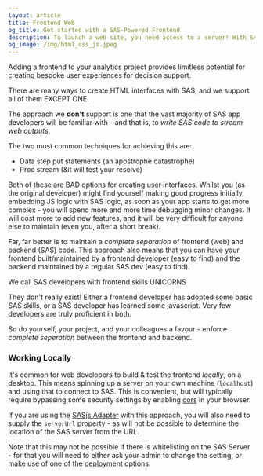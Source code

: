 ```yaml
---
layout: article
title: Frontend Web
og_title: Get started with a SAS-Powered Frontend
description: To launch a web site, you need access to a server! With SAS there are a number of approaches you can take.
og_image: /img/html_css_js.jpeg
---
```


Adding a frontend to your analytics project provides limitless potential for creating bespoke user experiences for decision support.

There are many ways to create HTML interfaces with SAS, and we support all of them EXCEPT ONE.

The approach we **don't** support is one that the vast majority of SAS app developers will be familiar with - and that is, to *write SAS code to stream web outputs*.

The two most common techniques for achieving this are:

* Data step put statements (an apostrophe catastrophe)
* Proc stream (&it will test your resolve)

Both of these are BAD options for creating user interfaces.  Whilst you (as the original developer) might find yourself making good progress initially, embedding JS logic with SAS logic, as soon as your app starts to get more complex - you will spend more and more time debugging minor changes.  It will cost more to add new features, and it will be very difficult for anyone else to maintain (even you, after a short break).

Far, far better is to maintain a _complete separation_ of frontend (web) and backend (SAS) code.  This approach also means that you can have your frontend built/maintained by a frontend developer (easy to find) and the backend maintained by a regular SAS dev (easy to find).

We call SAS developers with frontend skills UNICORNS

They don't really exist!  Either a frontend developer has adopted some basic SAS skills, or a SAS developer has learned some javascript.  Very few developers are truly proficient in both.

So do yourself, your project, and your colleagues a favour - enforce *complete seperation* between the frontend and backend.

### Working Locally

It's common for web developers to build & test the frontend _locally_, on a desktop.  This means spinning up a server on your own machine (`localhost`) and using that to connect to SAS. This is convenient, but will typically require bypassing some security settings by enabling [cors](/cors/) in your browser.

If you are using the [SASjs Adapter](https://github.com/sasjs/adapter) with this approach, you will also need to supply the `serverUrl` property - as will not be possible to determine the location of the SAS server from the URL.

Note that this may not be possible if there is whitelisting on the SAS Server - for that you will need to either ask your admin to change the setting, or make use of one of the [deployment](/frontend-deployment) options.




